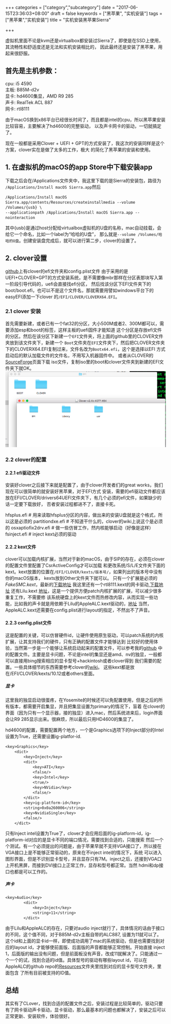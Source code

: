 +++
categories = ["category","subcategory"]
date = "2017-06-15T23:36:03+08:00"
draft = false
keywords = ["黑苹果", "实机安装"]
tags = ["黑苹果","实机安装"]
title = "实机安装黑苹果Sierra"

+++

虚拟机里面不论是kvm还是virtualbox都安装过Sierra了，即使是在SSD上使用，其流畅性和舒适度还是无法和实机安装相比的，
因此最终还是安装了黑苹果，用起来很舒服。

## 首先是主机参数：
cpu:       i5 4590  
主板:      B85M-d2v  
显卡:      hd4600集显，AMD R9 285  
声卡:      RealTek ACL 887  
网卡:      rtl8111  

由于macOS换到x86平台已经很长时间了，而且都是intel的cpu，所以黑苹果安装比较容易，主要解决了hd4600的完整驱动，
以及声卡网卡的驱动，一切就搞定了。

现在一般都是采用Clover + UEFI + GPT的方式安装了，我这次的安装同样是这个方案，clover实在是做了太多的工作，极大
的简化了黑苹果的安装和使用。

## 1. 在虚拟机的macOS的app Store中下载安装app
下载之后会在/Applications文件夹中，我这里下载的是Sierra的安装包，路径为
`/Applications/Install macOS Sierra.app`然后
```
/Applications/Install macOS Sierra.app/contents/Resources/createinstallmedia --volume /Volumes/{usb} \
--applicationpath /Applications/Install macOS Sierra.app --nointeraction
```
其中{usb}是通过host分配给virtualbox虚拟机的U盘的名称，mac自动挂载，会给它一个命名，比如一个label为“哈哈的U盘”，
那么就是`--volume /Volumes/哈哈的U盘`。创建安装盘完成后，就可以进行第二步，clover的设置了。

## 2. clover设置
[github](https://github.com/linuxhenhao/hackintosh)上有clover的efi文件夹和config.plist文件
由于采用的是UEFI+CLOVER+GPT的方式安装系统，是不需要像mbr那样在分区表那块写入第一阶段引导代码的，uefi会直接找efi分区，
然后找该分区下EFI文件夹下的boot/boot.efi，也可以不是这个文件名，那就需要用譬如windows平台下的easyEFI添加一下clover
的`/EFI/CLOVER/CLOVERX64.EFI`。

### 2.1 clover 安装
首先需要新建，或者已有一个fat32的分区，大小500M或者2、300M都可以，需要添加esp和boot的标签，这样主板的uefi固件才能知道
这个分区是存放efi文件的分区。然后在该分区下新建一个`EFI`文件夹，将上面的github里的CLOVER文件夹放到该文件夹下，新建一个
`Boot`文件夹在`EFI`文件夹下，然后把CLOVER文件夹下的CLOVERX64.EFI复制过来，文件名改为`Bootx64.efi`，这个是选择以EFI
方式启动后的默认加载文件的文件名，不用写入机器固件中。
或者从CLOVER的[SourceForge](https://sourceforge.net/projects/cloverefiboot/files/Bootable_ISO/)页面下载
iso文件，复制iso里的boot和clover文件夹到新建的EFI文件夹下就OK。![clover efi](/images/bootableEFIClover.png)

### 2.2 clover的配置
#### 2.2.1 efi驱动文件
安装好clover之后接下来就是配置了，由于clover开发者们的great works，我们现在可以很简单的就安装好黑苹果，对于EFI方式
安装，需要的efi驱动文件都应该放在EFI/CLOVER/drivers64UEFI文件夹下，有几个必须的efi文件，如果缺少的话一定要下载放好，
否者安装过程都进不了，直接卡死。

hfsplus.efi  # 用来读取hfsplus分区的内容，做出来的安装U盘就是这个格式，所以这是必须的
partitiondxe.efi  # 不知道干什么的，clover的wiki上说这个是必须的
osxaptiofix2drv.efi  # 做一些仿冒工作，然内核能够启动（好像是这样）
fsinject.efi  # inject kext必须的驱动

#### 2.2.2 kext文件
clover可以加载内核扩展，当然对于新的macOS，由于SIP的存在，必须在clover的配置文件里配置了CsrActiveConfig才可以加载
和更改系统/S/L/E文件夹下面的kext。kext放置的位置在`/EFI/CLOVER/kexts/版本号/`，如果列出的版本号中没有你的macOS版本，
kexts放到Other文件夹下就可以。
只有一个扩展是必须的*FakeSMC.kext*，最新的[下载地址](https://bitbucket.org/RehabMan/os-x-fakesmc-kozlek/downloads/)
我这里还有一个rtl8111.kext的网卡驱动,[下载地址](https://bitbucket.org/RehabMan/os-x-realtek-network/downloads/)
还有Lilu.kext [地址](https://github.com/vit9696/Lilu)，这是一个提供方便patch内核扩展的扩展，可以减少很多重复工作，不需要修
该系统硬盘上的kext文件而热修改内容，从而实现一些功能，比如我的声卡就是用依赖于Lilu的AppleALC.kext驱动的，[地址](https://github.com/vit9696/AppleALC)
当然，AppleALC.kext还需要在config.plist进行layout的指定，不然出不了声音。

#### 2.2.3 config.plist文件
这是配置的关键，可以仿冒硬件id，让硬件使用原生驱动，可以patch系统的内核扩展，让其支持我们的硬件，只有正确的配置文件才能够达到
比较好的使用体验，当然第一步是一个能够让系统启动起来的配置文件，可以参考我的[github](https://github.com/linuxhenhao/hackintosh)
中的配置文件。主要是显卡问题，不论是intel的集显还是amd、nv的独显，一般都可以直接用bing搜索相应的显卡型号+hackintosh或者clover得到
我们需要的配置。一些具体细节的东西需要参考clover的[wiki](https://clover-wiki.zetam.org/Configuration)。
这些kext都是放在/EFI/CLOVER/kexts/10.12或者others里面。

##### 显卡
这里我的独显启动很蛋疼，在Yosemite的时候还可以免配置使用，但是之后的所有版本，都需要开启集显，并且把集显设置为primary的情况下，盲着
在clover的界面（因为只有一个显示器，接的独显）进入mac，然后系统进来后，login界面会让R9 285显示出来。很麻烦，所以最后只用HD4600的集显了。

hd4600的配置，需要配置两个地方，一个是Graphics选项下的Inject部分的Intel设置为True，还需要设置ig-platfor-id.
```
<key>Graphics</key>
	<dict>
		<key>Inject</key>
		<dict>
			<key>ATI</key>
			<false/>
			<key>Intel</key>
			<true/>
			<key>NVidia</key>
			<false/>
		</dict>
		<key>ig-platform-id</key>
		<string>0x0a260006</string>
		<key>NvidiaSingle</key>
		<false/>
	</dict>
```
只有Inject intel设置为True了，clover才会应用后面的ig-platform-id，ig-platform-id对应的是显卡不同的端口情况，需要找到合适的，只能搜索
然后一个个测试。有一个必须提出的问题是，由于苹果早就不支持VGA接口了，所以接在VGA接口上是不能够正常驱动的，原来在不inject intel的情况下，系统
可以进入图形界面，但是不识别显卡型号，并且显存只有7M。inject之后，还接到VGA口上开机黑屏，而接到DVI接口上正常工作，显存和型号都正常。当然
hdmi和dp接口也都是可以工作的。

##### 声卡
```
<key>Audio</key>
		<dict>
			<key>Inject</key>
			<string>11</string>
		</dict>
```
由于Lilu和AppleALC的存在，只要对audio inject就行了，具体情况的话由于接口的不同，这个值不同，对于B85M-d2v主板自带的ALC887, 设置为11就可以了。
这个id和上面的显卡id一样，即使成功调用了mac的系统驱动，但是也需要找到对应的layout id，才能够使前面版、后面版的声音都能够正常控制。开始直接
inject 1，后面版的输出没有问题，但是前面板没有声音，改成11就解决了。只能通过一个一个的试，找到合适的id值。具体型号的驱动有哪些layout id，可以在
AppleALC的github repo的[Resources](https://github.com/vit9696/AppleALC/tree/master/Resources)文件夹里找到对应的显卡型号文件夹，里面包含
了所有目前被支持的ID值。

## 总结
其实有了CLover，找到合适的配置文件之后，安装过程是比较简单的，驱动只要有了网卡驱动声卡驱动，显卡驱动，那么最基本的问题也都解决了，安装之后可以
正常更新、安装软件，体验很好。

<!--more-->

